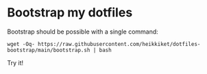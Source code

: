 # Bootstrap my dotfiles

Bootstrap should be possible with a single command:

    wget -Oq- https://raw.githubusercontent.com/heikkiket/dotfiles-bootstrap/main/bootstrap.sh | bash

Try it!
